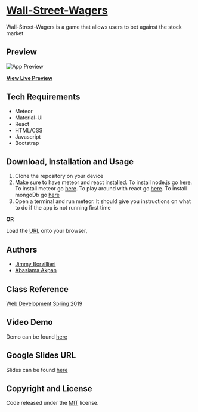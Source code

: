 # [Wall-Street-Wagers](https://wall-street-wager.herokuapp.com/)
Wall-Street-Wagers is a game that allows users to bet against the stock market
## Preview

![App Preview](https://wall-street-wager.herokuapp.com/ace-action-adult-1688506.jpg) 

**[View Live Preview](https://wall-street-wager.herokuapp.com/)**

## Tech Requirements
* Meteor
* Material-UI
* React
* HTML/CSS
* Javascript
* Bootstrap

## Download, Installation and Usage
1. Clone the repository on your device
2. Make sure to have meteor and react installed. To install node.js go [here](https://nodejs.org/en/). To install meteor go [here](https://www.meteor.com/tutorials/react/components). To play around with react go [here](https://reactjs.org/docs/getting-started.html). To install mongoDb go [here](https://docs.mongodb.com/manual/installation/)
3. Open a terminal and run meteor. It should give you instructions on what to do if the app is not running first time


**OR**

Load the [URL](https://wall-street-wager.herokuapp.com/) onto your browser, 


## Authors
* [Jimmy Borzillieri](https://github.com/jimfuego)
* [Abasiama Akpan](https://github.com/abasiamaakpan)

## Class Reference 
[Web Development Spring 2019](http://johnguerra.co/classes/webDevelopment_spring_2019/)

## Video Demo
Demo can be found [here]()

## Google Slides URL
Slides can be found [here](https://docs.google.com/presentation/d/1kXzsZCRbZHAZPNUCdcWgx2c65Kt7aA_hYgLuAAOToOk/edit#slide=id.gc6f80d1ff_0_0)

## Copyright and License
Code released under the [MIT](https://github.com/facebook/react/blob/master/LICENSE) license.
